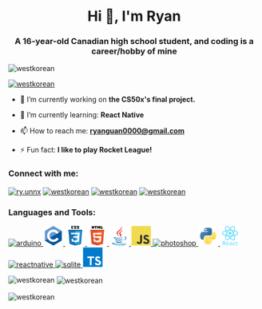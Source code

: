 <h1 align="center">Hi 👋, I'm Ryan</h1>
<h3 align="center">A 16-year-old Canadian high school student, and coding is a career/hobby of mine</h3>

<p align="left"> <img src="https://komarev.com/ghpvc/?username=westkorean&label=Profile%20views&color=0e75b6&style=flat" alt="westkorean" /> </p>

<p align="left"> <a href="https://github.com/ryo-ma/github-profile-trophy"><img src="https://github-profile-trophy.vercel.app/?username=westkorean" alt="westkorean" /></a> </p>

- 🔭 I’m currently working on **the CS50x's final project.**

- 🌱 I’m currently learning: **React Native**

- 📫 How to reach me: **ryanguan0000@gmail.com**

- ⚡ Fun fact: **I like to play Rocket League!**

<h3 align="left">Connect with me:</h3>
<p align="left">
<a href="https://instagram.com/ry.unnx" target="blank"><img align="center" src="https://raw.githubusercontent.com/rahuldkjain/github-profile-readme-generator/master/src/images/icons/Social/instagram.svg" alt="ry.unnx" height="30" width="40" /></a>
<a href="https://codeforces.com/profile/westkorean" target="blank"><img align="center" src="https://raw.githubusercontent.com/rahuldkjain/github-profile-readme-generator/master/src/images/icons/Social/codeforces.svg" alt="westkorean" height="30" width="40" /></a>
<a href="https://www.leetcode.com/westkorean" target="blank"><img align="center" src="https://raw.githubusercontent.com/rahuldkjain/github-profile-readme-generator/master/src/images/icons/Social/leet-code.svg" alt="westkorean" height="30" width="40" /></a>
<a href="https://dmoj.ca/user/eastkorean" target="blank"><img align="center" src="https://avatars.githubusercontent.com/u/6934864?s=280&v=4" alt="westkorean" height="30" width="30" /></a>
</p>

<h3 align="left">Languages and Tools:</h3>
<p align="left"> <a href="https://www.arduino.cc/" target="_blank" rel="noreferrer"> <img src="https://cdn.worldvectorlogo.com/logos/arduino-1.svg" alt="arduino" width="40" height="40"/> </a> <a href="https://www.cprogramming.com/" target="_blank" rel="noreferrer"> <img src="https://raw.githubusercontent.com/devicons/devicon/master/icons/c/c-original.svg" alt="c" width="40" height="40"/> </a> <a href="https://www.w3schools.com/css/" target="_blank" rel="noreferrer"> <img src="https://raw.githubusercontent.com/devicons/devicon/master/icons/css3/css3-original-wordmark.svg" alt="css3" width="40" height="40"/> </a> <a href="https://www.w3.org/html/" target="_blank" rel="noreferrer"> <img src="https://raw.githubusercontent.com/devicons/devicon/master/icons/html5/html5-original-wordmark.svg" alt="html5" width="40" height="40"/> </a> <a href="https://www.java.com" target="_blank" rel="noreferrer"> <img src="https://raw.githubusercontent.com/devicons/devicon/master/icons/java/java-original.svg" alt="java" width="40" height="40"/> </a> <a href="https://developer.mozilla.org/en-US/docs/Web/JavaScript" target="_blank" rel="noreferrer"> <img src="https://raw.githubusercontent.com/devicons/devicon/master/icons/javascript/javascript-original.svg" alt="javascript" width="40" height="40"/> </a> <a href="https://www.photoshop.com/en" target="_blank" rel="noreferrer"> <img src="https://upload.wikimedia.org/wikipedia/commons/thumb/a/af/Adobe_Photoshop_CC_icon.svg/800px-Adobe_Photoshop_CC_icon.svg.png" alt="photoshop" width="40" height="40"/> </a> <a href="https://www.python.org" target="_blank" rel="noreferrer"> <img src="https://raw.githubusercontent.com/devicons/devicon/master/icons/python/python-original.svg" alt="python" width="40" height="40"/> </a> <a href="https://reactjs.org/" target="_blank" rel="noreferrer"> <img src="https://raw.githubusercontent.com/devicons/devicon/master/icons/react/react-original-wordmark.svg" alt="react" width="40" height="40"/> </a> <a href="https://reactnative.dev/" target="_blank" rel="noreferrer"> <img src="https://reactnative.dev/img/header_logo.svg" alt="reactnative" width="40" height="40"/> </a> <a href="https://www.sqlite.org/" target="_blank" rel="noreferrer"> <img src="https://www.vectorlogo.zone/logos/sqlite/sqlite-icon.svg" alt="sqlite" width="40" height="40"/> </a> <a href="https://www.typescriptlang.org/" target="_blank" rel="noreferrer"> <img src="https://raw.githubusercontent.com/devicons/devicon/master/icons/typescript/typescript-original.svg" alt="typescript" width="40" height="40"/> </a> </p>

<p><img align="left" src="https://github-readme-stats.vercel.app/api/top-langs?username=westkorean&show_icons=true&locale=en&layout=compact" alt="westkorean" /></p>

<p>&nbsp;<img align="center" src="https://github-readme-stats.vercel.app/api?username=westkorean&show_icons=true&locale=en" alt="westkorean" /></p>

<p><img align="center" src="https://github-readme-streak-stats.herokuapp.com/?user=westkorean&" alt="westkorean" /></p>
